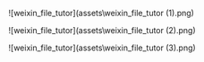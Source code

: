 ![weixin_file_tutor](assets\weixin_file_tutor (1).png)

![weixin_file_tutor](assets\weixin_file_tutor (2).png)

![weixin_file_tutor](assets\weixin_file_tutor (3).png)

